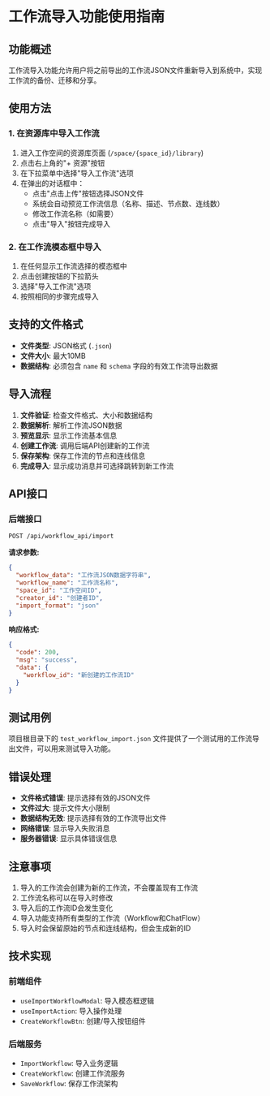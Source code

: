 # 工作流导入功能使用指南

## 功能概述

工作流导入功能允许用户将之前导出的工作流JSON文件重新导入到系统中，实现工作流的备份、迁移和分享。

## 使用方法

### 1. 在资源库中导入工作流

1. 进入工作空间的资源库页面 (`/space/{space_id}/library`)
2. 点击右上角的"+ 资源"按钮
3. 在下拉菜单中选择"导入工作流"选项
4. 在弹出的对话框中：
   - 点击"点击上传"按钮选择JSON文件
   - 系统会自动预览工作流信息（名称、描述、节点数、连线数）
   - 修改工作流名称（如需要）
   - 点击"导入"按钮完成导入

### 2. 在工作流模态框中导入

1. 在任何显示工作流选择的模态框中
2. 点击创建按钮的下拉箭头
3. 选择"导入工作流"选项
4. 按照相同的步骤完成导入

## 支持的文件格式

- **文件类型**: JSON格式 (`.json`)
- **文件大小**: 最大10MB
- **数据结构**: 必须包含 `name` 和 `schema` 字段的有效工作流导出数据

## 导入流程

1. **文件验证**: 检查文件格式、大小和数据结构
2. **数据解析**: 解析工作流JSON数据
3. **预览显示**: 显示工作流基本信息
4. **创建工作流**: 调用后端API创建新的工作流
5. **保存架构**: 保存工作流的节点和连线信息
6. **完成导入**: 显示成功消息并可选择跳转到新工作流

## API接口

### 后端接口

```
POST /api/workflow_api/import
```

**请求参数:**
```json
{
  "workflow_data": "工作流JSON数据字符串",
  "workflow_name": "工作流名称",
  "space_id": "工作空间ID", 
  "creator_id": "创建者ID",
  "import_format": "json"
}
```

**响应格式:**
```json
{
  "code": 200,
  "msg": "success",
  "data": {
    "workflow_id": "新创建的工作流ID"
  }
}
```

## 测试用例

项目根目录下的 `test_workflow_import.json` 文件提供了一个测试用的工作流导出文件，可以用来测试导入功能。

## 错误处理

- **文件格式错误**: 提示选择有效的JSON文件
- **文件过大**: 提示文件大小限制
- **数据结构无效**: 提示选择有效的工作流导出文件
- **网络错误**: 显示导入失败消息
- **服务器错误**: 显示具体错误信息

## 注意事项

1. 导入的工作流会创建为新的工作流，不会覆盖现有工作流
2. 工作流名称可以在导入时修改
3. 导入后的工作流ID会发生变化
4. 导入功能支持所有类型的工作流（Workflow和ChatFlow）
5. 导入时会保留原始的节点和连线结构，但会生成新的ID

## 技术实现

### 前端组件
- `useImportWorkflowModal`: 导入模态框逻辑
- `useImportAction`: 导入操作处理
- `CreateWorkflowBtn`: 创建/导入按钮组件

### 后端服务
- `ImportWorkflow`: 导入业务逻辑
- `CreateWorkflow`: 创建工作流服务
- `SaveWorkflow`: 保存工作流架构